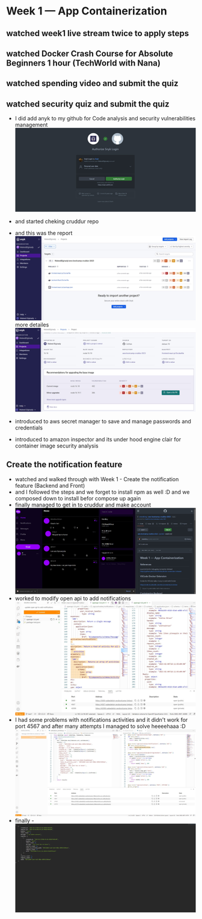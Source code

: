 # Week 1 — App Containerization
## watched week1 live stream twice to apply steps
## watched Docker Crash Course for Absolute Beginners  1 hour (TechWorld with Nana)
## watched spending video and submit the quiz
## watched security quiz and submit the quiz
- I did add anyk to my github for Code analysis and security vulnerabilities management
![follow adding snyk steps](assets/add%20snyk%20to%20GitHub.jpg)

- and started cheking cruddur repo
- and this was the report
![snyk results](assets/checked%20crudder%20repo%20with%20snyk.jpg)
more detailes
![more detailes about vulnerabilities ](assets/synk%20report%20detailes%20of%20vulnerabilities.jpg)
- introduced to aws secret manager to save and manage passwords and credentials 
- introduced to amazon inspector and its under hood engine clair for container image security analysis
## Create the notification feature
- watched  and walked through with Week 1 - Create the notification feature (Backend and Front)
- and I followed the steps and we forget to install npm as well :D and we composed down to install befor compose up again
- finally managed to get in to cruddur and make account 
![sign up for crudder account](assets/sign%20up%20for%20cruddur%20account.jpg)
- worked to modify open api to add notifications
![commiting api update to add notifications](assets/update%20open%20api%20to%20add%20notifications.jpg)
- I had some problems with notifications activities and it didn't work for port 4567 and after many attempts I managed to solve heeeehaaa :D
![notifications activities after debuging](assets/notifications%20activities%20code.jpg)
- finally
-![and it worked](assets/port%204567%20works%20for%20notifications%20activities.jpg)
